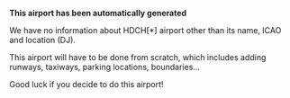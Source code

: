 **This airport has been automatically generated**

We have no information about HDCH[*] airport other than its name, ICAO and location (DJ).

This airport will have to be done from scratch, which includes adding runways, taxiways, parking locations, boundaries...

Good luck if you decide to do this airport!